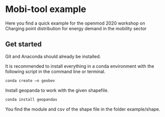# Mobi-tool example
Here you find a quick example for the openmod 2020 workshop on Charging point distribution for energy demand in the mobility sector

## Get started

Git and Anaconda should already be installed.

It is recommended to install everything in a conda environment with the following script in the command line or terminal.

```bash
conda create –n geobev
```

Install geopanda to work with the given shapefile.

```bash
conda install geopandas
```

You find the module and csv of the shape file in the folder example/shape.


